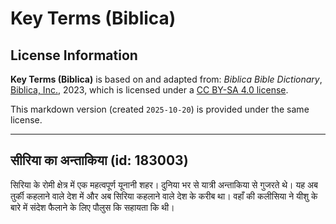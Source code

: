 # Key Terms (Biblica)

## License Information

**Key Terms (Biblica)** is based on and adapted from: _Biblica Bible Dictionary_, [Biblica, Inc.](https://www.biblica.com/), 2023, which is licensed under a [CC BY-SA 4.0 license](https://creativecommons.org/licenses/by-sa/4.0/legalcode.en).

This markdown version (created `2025-10-20`) is provided under the same license.



--------------------------------

## सीरिया का अन्ताकिया (id: 183003)

सिरिया के रोमी क्षेत्र में एक महत्वपूर्ण यूनानी शहर। दुनिया भर से यात्री अन्ताकिया से गुजरते थे। यह अब तुर्की कहलाने वाले देश में और अब सिरिया कहलाने वाले देश के करीब था। वहाँ की कलीसिया ने यीशु के बारे में संदेश फैलाने के लिए पौलुस कि सहायता कि थी।


